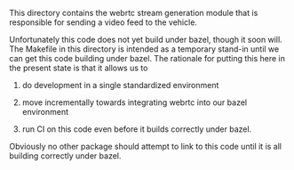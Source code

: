 This directory contains the webrtc stream generation module that is
responsible for sending a video feed to the vehicle.

Unfortunately this code does not yet build under bazel, though it soon will.
The Makefile in this directory is intended as a temporary stand-in until we
can get this code building under bazel. The rationale for putting this here in
the present state is that it allows us to

 1. do development in a single standardized environment

 2. move incrementally towards integrating webrtc into our bazel environment

 3. run CI on this code even before it builds correctly under bazel.

Obviously no other package should attempt to link to this code until it
is all building correctly under bazel.
